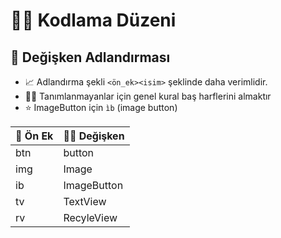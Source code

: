 # 👨‍💻 Kodlama Düzeni

## 💎 Değişken Adlandırması

* 📈 Adlandırma şekli `<ön_ek><isim>` şeklinde daha verimlidir.
* 👮‍♂️ Tanımlanmayanlar için genel kural baş harflerini almaktır
* ⭐ ImageButton için `ìb` \(image button\)

| 💞 Ön Ek | 💁‍♂ Değişken |
| :--- | :--- |
| btn | button |
| img | Image |
| ib | ImageButton |
| tv | TextView |
| rv | RecyleView |

